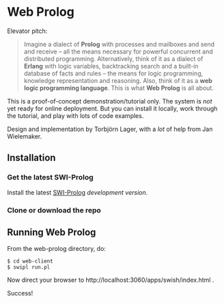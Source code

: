 # Web Prolog

Elevator pitch:

> Imagine a dialect of **Prolog** with processes and mailboxes and send and receive – all the means necessary for powerful concurrent and distributed programming. Alternatively, think of it as a dialect of **Erlang** with logic variables, backtracking search and a built-in database of facts and rules – the means for logic programming, knowledge representation and reasoning. Also, think of it as a **web logic programming language**. This is what **Web Prolog** is all about. 

This is a proof-of-concept demonstration/tutorial only. The system is _not_ yet ready for online deployment. But you can install it locally, work through the tutorial, and play with lots of code examples.

Design and implementation by Torbjörn Lager, with a _lot_ of help from Jan Wielemaker. 

## Installation


### Get the latest SWI-Prolog

Install the latest  [SWI-Prolog](http://www.swi-prolog.org) _development
version_. 

### Clone or download the repo

## Running Web Prolog

From the web-prolog directory, do:

```
$ cd web-client
$ swipl run.pl
```

Now direct your browser to http://localhost:3060/apps/swish/index.html .

Success!


